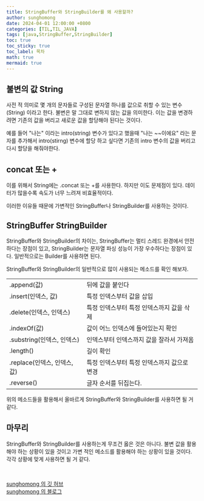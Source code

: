 ```yaml
---
title: StringBuffer와 StringBuilder를 왜 사용할까?
author: sunghomong
date: 2024-04-01 12:00:00 +0800
categories: [TIL,TIL_JAVA]
tags: [java,StringBuffer,StringBuilder]
toc: true
toc_sticky: true
toc_label: 목차
math: true
mermaid: true
---
```


## 불변의 값 String

사전 적 의미로 몇 개의 문자들로 구성된 문자열 하나를 값으로 취할 수 있는 변수(String) 이라고 한다.
불변은 말 그대로 변하지 않는 값을 의미한다. 이는 값을 변경하려면 기존의 값을 버리고 새로운 값을 할당해야 된다는 것이다.

예를 들어 "나는" 이라는 intro(string) 변수가 있다고 했을때 "나는 ~~이에요" 라는 문자를 추가해서 intro(stirng) 변수에 할당 하고 싶다면 기존의 intro 변수의 값을 버리고 다시 할당을 해줘야한다.

## concat 또는 +

이를 위해서 String에는 .concat 또는 +를 사용한다. 하지만 이도 문제점이 있다. 데이터가 많을수록 속도가 너무 느려져 비효율적이다.

이러한 이유들 때문에 가변적인 StringBuffer나 StringBuilder를 사용하는 것이다.

## StringBuffer StringBuilder

StringBuffer와 StringBuilder의 차이는, StringBuffer는 멀티 스레드 완경에서 안전하다는 장점이 있고, StringBuilder는 문자열 파싱 성능이 가장 우수하다는 장점이 있다. 일반적으로는 Builder를 사용하면 된다.

StringBuffer와 StringBuilder의 일반적으로 많이 사용되는 메소드를 확인 해보자.

|||
|:--|:--|
|.append(값)|뒤에 값을 붙인다|
|.insert(인덱스, 값)|특정 인덱스부터 값을 삽입|
|.delete(인덱스, 인덱스)|특정 인덱스부터 특정 인덱스까지 값을 삭제|
|.indexOf(값)|값이 어느 인덱스에 들어있는지 확인|
|.substring(인덱스, 인덱스)|인덱스부터 인덱스까지 값을 잘라서 가져옴|
|.length()|길이 확인|
|.replace(인덱스, 인덱스, 값)|특정 인덱스부터 특정 인덱스까지 값으로 변경|
|.reverse()|글자 순서를 뒤집는다.|

위의 메소드들을 활용해서 올바르게 StringBuffer와 StringBuilder를 사용하면 될 거 같다.

## 마무리

StringBuffer와 StringBuilder를 사용하는게 무조건 옳은 것은 아니다. 불변 값을 활용해야 하는 상황이 있을 것이고 가변 적인 메소드를 활용해야 하는 상황이 있을 것이다. 각각 상황에 맞게 사용하면 될 거 같다.

<br>

[sunghomong 의 깃 허브](https://github.com/sunghomong) <br>
[sunghomong 의 블로그](https://sunghomong.github.io/)
